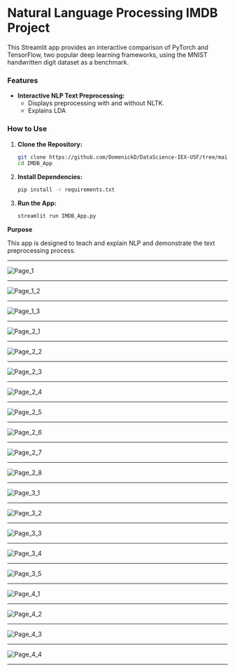 # Natural Language Processing IMDB Project

This Streamlit app provides an interactive comparison of PyTorch and TensorFlow, two popular deep learning frameworks, using the MNIST handwritten digit dataset as a benchmark.

### Features

* **Interactive NLP Text Preprocessing:**
    * Displays preprocessing with and without NLTK.
    * Explains LDA

### How to Use

1. **Clone the Repository:**
   ```bash
   git clone https://github.com/DomenickD/DataScience-IEX-USF/tree/main/NLP/IMDB_App
   cd IMDB_App
   ```

2. **Install Dependencies:**
    ```bash
    pip install -r requirements.txt
    ```
3. **Run the App:**
    ```bash
    streamlit run IMDB_App.py
    ```

**Purpose**

This app is designed to teach and explain NLP and demonstrate the text preprocessing process. 

---

![Page_1](Pictures/Page_1.png)

---

![Page_1_2](Pictures/Page_1_2.png)

---

![Page_1_3](Pictures/Page_1_3.png)

---

![Page_2_1](Pictures/Page_2_1.png)

---

![Page_2_2](Pictures/Page_2_2.png)

---

![Page_2_3](Pictures/Page_2_3.png)

---

![Page_2_4](Pictures/Page_2_4.png)

---

![Page_2_5](Pictures/Page_2_5.png)

---

![Page_2_6](Pictures/Page_2_6.png)

---

![Page_2_7](Pictures/Page_2_7.png)

---

![Page_2_8](Pictures/Page_2_8.png)

---

![Page_3_1](Pictures/Page_3_1.png)

---

![Page_3_2](Pictures/Page_3_2.png)

---

![Page_3_3](Pictures/Page_3_3.png)

---

![Page_3_4](Pictures/Page_3_4.png)

---

![Page_3_5](Pictures/Page_3_5.png)

---

![Page_4_1](Pictures/Page_4_1.png)

---

![Page_4_2](Pictures/Page_4_2.png)

---

![Page_4_3](Pictures/Page_4_3.png)

---

![Page_4_4](Pictures/Page_4_4.png)

---
